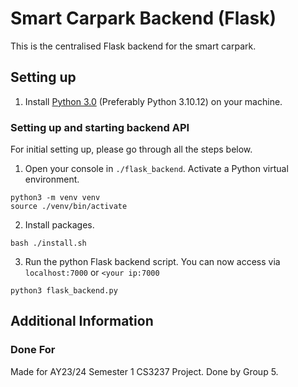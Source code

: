 # Smart Carpark Backend (Flask)

This is the centralised Flask backend for the smart carpark.

## Setting up

1. Install [Python 3.0](https://www.python.org/downloads/) (Preferably Python 3.10.12) on your machine.

### Setting up and starting backend API

For initial setting up, please go through all the steps below.

1. Open your console in `./flask_backend`. Activate a Python virtual environment.

```
python3 -m venv venv
source ./venv/bin/activate
```

2. Install packages.

```
bash ./install.sh
```

3. Run the python Flask backend script. You can now access via `localhost:7000` or `<your ip:7000`

```
python3 flask_backend.py
```

## Additional Information

### Done For

Made for AY23/24 Semester 1 CS3237 Project.
Done by Group 5.
